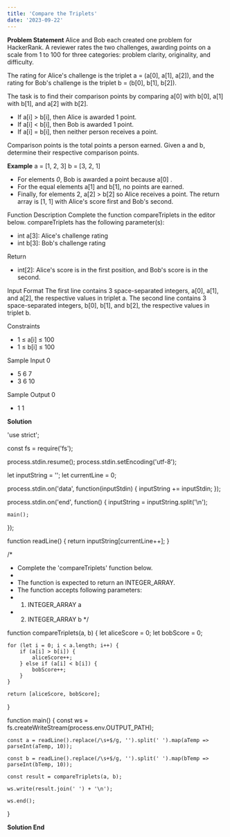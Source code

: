 ```yaml
---
title: 'Compare the Triplets'
date: '2023-09-22'
---
```


**Problem Statement**
Alice and Bob each created one problem for HackerRank. A reviewer rates the two challenges, awarding points on a scale from 1 to 100 for three categories: problem clarity, originality, and difficulty.

The rating for Alice's challenge is the triplet a = (a[0], a[1], a[2]), and the rating for Bob's challenge is the triplet b = (b[0], b[1], b[2]).

The task is to find their comparison points by comparing a[0] with b[0], a[1] with b[1], and a[2] with b[2].

- If a[i] > b[i], then Alice is awarded 1 point.
- If a[i] < b[i], then Bob is awarded 1 point.
- If a[i] = b[i], then neither person receives a point.

Comparison points is the total points a person earned.
Given a and b, determine their respective comparison points.

**Example**
a = [1, 2, 3]
b = [3, 2, 1]
  - For elements *0*, Bob is awarded a point because a[0] .
  - For the equal elements a[1] and b[1], no points are earned.
  - Finally, for elements 2, a[2] > b[2] so Alice receives a point.
The return array is [1, 1] with Alice's score first and Bob's second.

Function Description
Complete the function compareTriplets in the editor below.
compareTriplets has the following parameter(s):
- int a[3]: Alice's challenge rating
- int b[3]: Bob's challenge rating

Return
- int[2]: Alice's score is in the first position, and Bob's score is in the second.

Input Format
The first line contains 3 space-separated integers, a[0], a[1], and a[2], the respective values in triplet a.
The second line contains 3 space-separated integers, b[0], b[1], and b[2], the respective values in triplet b.

Constraints
- 1 ≤ a[i] ≤ 100
- 1 ≤ b[i] ≤ 100

Sample Input 0
- 5 6 7
- 3 6 10

Sample Output 0
- 1 1



**Solution**

'use strict';

const fs = require('fs');

process.stdin.resume();
process.stdin.setEncoding('utf-8');

let inputString = '';
let currentLine = 0;

process.stdin.on('data', function(inputStdin) {
    inputString += inputStdin;
});

process.stdin.on('end', function() {
    inputString = inputString.split('\n');

    main();
});

function readLine() {
    return inputString[currentLine++];
}

/*
 * Complete the 'compareTriplets' function below.
 *
 * The function is expected to return an INTEGER_ARRAY.
 * The function accepts following parameters:
 *  1. INTEGER_ARRAY a
 *  2. INTEGER_ARRAY b
 */

function compareTriplets(a, b) {
 let aliceScore = 0;
    let bobScore = 0;

    for (let i = 0; i < a.length; i++) {
        if (a[i] > b[i]) {
            aliceScore++;
        } else if (a[i] < b[i]) {
            bobScore++;
        }
    }

    return [aliceScore, bobScore];
}

function main() {
    const ws = fs.createWriteStream(process.env.OUTPUT_PATH);

    const a = readLine().replace(/\s+$/g, '').split(' ').map(aTemp => parseInt(aTemp, 10));

    const b = readLine().replace(/\s+$/g, '').split(' ').map(bTemp => parseInt(bTemp, 10));

    const result = compareTriplets(a, b);

    ws.write(result.join(' ') + '\n');

    ws.end();
}

**Solution End**

